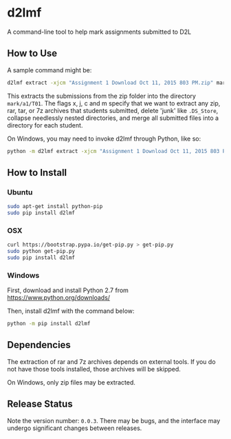 # d2lmf
A command-line tool to help mark assignments submitted to D2L

## How to Use
A sample command might be:
```bash
d2lmf extract -xjcm "Assignment 1 Download Oct 11, 2015 803 PM.zip" mark/a1/T01
```

This extracts the submissions from the zip folder into the directory
`mark/a1/T01`. The flags x, j, c and m specify that we want to extract any
zip, rar, tar, or 7z archives that students submitted, delete 'junk' like
`.DS_Store`, collapse needlessly nested directories, and merge all submitted
files into a directory for each student.

On Windows, you may need to invoke d2lmf through Python, like so:
```bash
python -m d2lmf extract -xjcm "Assignment 1 Download Oct 11, 2015 803 PM.zip" mark/a1/T01
```

## How to Install
### Ubuntu
```bash
sudo apt-get install python-pip
sudo pip install d2lmf
```

### OSX
```bash
curl https://bootstrap.pypa.io/get-pip.py > get-pip.py
sudo python get-pip.py
sudo pip install d2lmf
```

### Windows
First, download and install Python 2.7 from https://www.python.org/downloads/

Then, install d2lmf with the command below:
```bash
python -m pip install d2lmf
```

## Dependencies
The extraction of rar and 7z archives depends on external tools. If you do not
have those tools installed, those archives will be skipped.

On Windows, only zip files may be extracted.

## Release Status
Note the version number: `0.0.3`. There may be bugs, and the interface may
undergo significant changes between releases.
